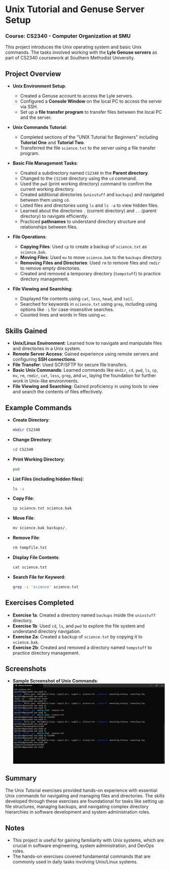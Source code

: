 # Unix Tutorial and Genuse Server Setup
### Course: CS2340 - Computer Organization at SMU

This project introduces the Unix operating system and basic Unix commands. The tasks involved working with the **Lyle Genuse servers** as part of CS2340 coursework at Southern Methodist University.

## Project Overview
- **Unix Environment Setup**: 
  - Created a Genuse account to access the Lyle servers.
  - Configured a **Console Window** on the local PC to access the server via SSH.
  - Set up a **file transfer program** to transfer files between the local PC and the server.

- **Unix Commands Tutorial**:
  - Completed sections of the "UNIX Tutorial for Beginners" including **Tutorial One** and **Tutorial Two**.
  - Transferred the file `science.txt` to the server using a file transfer program.

- **Basic File Management Tasks**:
  - Created a subdirectory named `CS2340` in the **Parent directory**.
  - Changed to the `CS2340` directory using the `cd` command.
  - Used the `pwd` (print working directory) command to confirm the current working directory.
  - Created additional directories (`unixstuff` and `backups`) and navigated between them using `cd`.
  - Listed files and directories using `ls` and `ls -a` to view hidden files.
  - Learned about the directories `.` (current directory) and `..` (parent directory) to navigate efficiently.
  - Practiced **pathnames** to understand directory structure and relationships between files.

- **File Operations**:
  - **Copying Files**: Used `cp` to create a backup of `science.txt` as `science.bak`.
  - **Moving Files**: Used `mv` to move `science.bak` to the `backups` directory.
  - **Removing Files and Directories**: Used `rm` to remove files and `rmdir` to remove empty directories.
  - Created and removed a temporary directory (`tempstuff`) to practice directory management.

- **File Viewing and Searching**:
  - Displayed file contents using `cat`, `less`, `head`, and `tail`.
  - Searched for keywords in `science.txt` using `grep`, including using options like `-i` for case-insensitive searches.
  - Counted lines and words in files using `wc`.

## Skills Gained
- **Unix/Linux Environment**: Learned how to navigate and manipulate files and directories in a Unix system.
- **Remote Server Access**: Gained experience using remote servers and configuring **SSH connections**.
- **File Transfer**: Used SCP/SFTP for secure file transfers.
- **Basic Unix Commands**: Learned commands like `mkdir`, `cd`, `pwd`, `ls`, `cp`, `mv`, `rm`, `rmdir`, `cat`, `less`, `grep`, and `wc`, laying the foundation for further work in Unix-like environments.
- **File Viewing and Searching**: Gained proficiency in using tools to view and search the contents of files effectively.

## Example Commands
- **Create Directory**:
  ```bash
  mkdir CS2340
  ```
- **Change Directory**:
  ```bash
  cd CS2340
  ```
- **Print Working Directory**:
  ```bash
  pwd
  ```
- **List Files (including hidden files)**:
  ```bash
  ls -a
  ```
- **Copy File**:
  ```bash
  cp science.txt science.bak
  ```
- **Move File**:
  ```bash
  mv science.bak backups/.
  ```
- **Remove File**:
  ```bash
  rm tempfile.txt
  ```
- **Display File Contents**:
  ```bash
  cat science.txt
  ```
- **Search File for Keyword**:
  ```bash
  grep -i 'science' science.txt
  ```

## Exercises Completed
- **Exercise 1a**: Created a directory named `backups` inside the `unixstuff` directory.
- **Exercise 1b**: Used `cd`, `ls`, and `pwd` to explore the file system and understand directory navigation.
- **Exercise 2a**: Created a backup of `science.txt` by copying it to `science.bak`.
- **Exercise 2b**: Created and removed a directory named `tempstuff` to practice directory management.

## Screenshots
- **Sample Screenshot of Unix Commands**:
  ![Unix Commands Screenshot](screenshots/unix_commands.png)

## Summary
The Unix Tutorial exercises provided hands-on experience with essential Unix commands for navigating and managing files and directories. The skills developed through these exercises are foundational for tasks like setting up file structures, managing backups, and navigating complex directory hierarchies in software development and system administration roles.

## Notes
- This project is useful for gaining familiarity with Unix systems, which are crucial in software engineering, system administration, and DevOps roles.
- The hands-on exercises covered fundamental commands that are commonly used in daily tasks involving Unix/Linux systems.
